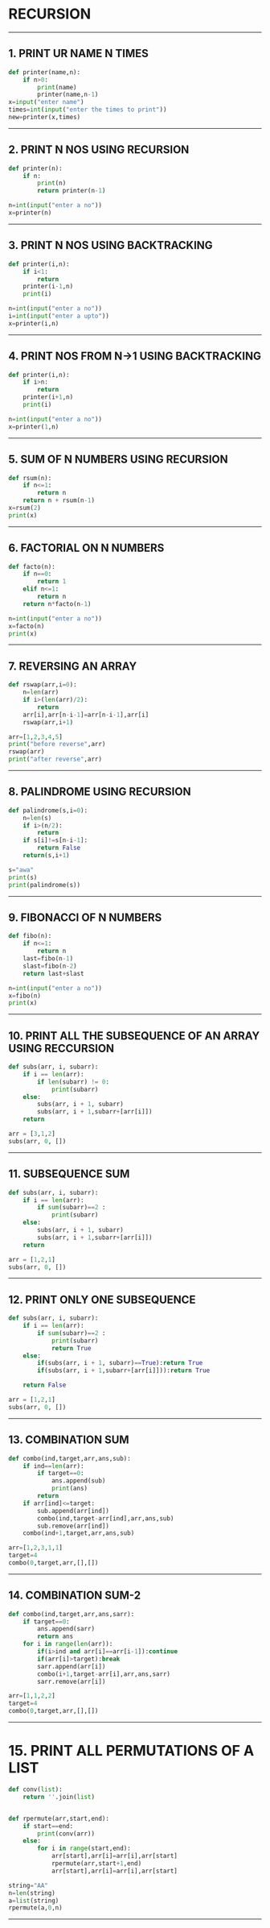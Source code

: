# RECURSION
---
## 1. PRINT UR NAME N TIMES
```python
def printer(name,n):
	if n>0:
		print(name)
		printer(name,n-1)
x=input("enter name")
times=int(input("enter the times to print"))
new=printer(x,times)
```
---
## 2. PRINT N NOS USING RECURSION
```python
def printer(n):
	if n:
		print(n)
		return printer(n-1)

n=int(input("enter a no"))
x=printer(n)
```
---

## 3. PRINT N NOS USING BACKTRACKING
```python
def printer(i,n):
	if i<1:
		return
	printer(i-1,n)
	print(i)

n=int(input("enter a no"))
i=int(input("enter a upto"))
x=printer(i,n)
```
---

## 4. PRINT NOS FROM N->1 USING BACKTRACKING
```python
def printer(i,n):
	if i>n:
		return
	printer(i+1,n)
	print(i)

n=int(input("enter a no"))
x=printer(1,n)
```
---
## 5. SUM OF N NUMBERS USING RECURSION
```python
def rsum(n):
	if n<=1:
		return n
	return n + rsum(n-1)
x=rsum(2)
print(x)
```
---
## 6. FACTORIAL ON N NUMBERS
```python
def facto(n):
	if n==0:
		return 1
	elif n<=1:
		return n
	return n*facto(n-1)

n=int(input("enter a no"))
x=facto(n)
print(x)
```
---
## 7. REVERSING AN ARRAY
```python
def rswap(arr,i=0):
	n=len(arr)
	if i>(len(arr)/2):
		return
	arr[i],arr[n-i-1]=arr[n-i-1],arr[i]
	rswap(arr,i+1)

arr=[1,2,3,4,5]
print("before reverse",arr)
rswap(arr)
print("after reverse",arr)
```
---
## 8. PALINDROME USING RECURSION
```python
def palindrome(s,i=0):
	n=len(s)
	if i>(n/2):
		return
	if s[i]!=s[n-i-1]:
		return False
	return(s,i+1)

s="awa"
print(s)
print(palindrome(s))
```
---
##  9. FIBONACCI OF N NUMBERS
```python
def fibo(n):
	if n<=1:
		return n
	last=fibo(n-1)
	slast=fibo(n-2)
	return last+slast

n=int(input("enter a no"))
x=fibo(n)
print(x)
```
---
## 10. PRINT ALL THE SUBSEQUENCE OF AN ARRAY USING RECCURSION
```python
def subs(arr, i, subarr):
	if i == len(arr):
		if len(subarr) != 0:
			print(subarr)
	else:
		subs(arr, i + 1, subarr)
		subs(arr, i + 1,subarr+[arr[i]])
	return

arr = [3,1,2]
subs(arr, 0, [])
```
---
## 11. SUBSEQUENCE SUM
```python
def subs(arr, i, subarr):
	if i == len(arr):
		if sum(subarr)==2 :
			print(subarr)
	else:
		subs(arr, i + 1, subarr)
		subs(arr, i + 1,subarr+[arr[i]])
	return

arr = [1,2,1]
subs(arr, 0, [])
```
---
## 12. PRINT ONLY ONE SUBSEQUENCE
```python
def subs(arr, i, subarr):
	if i == len(arr):
		if sum(subarr)==2 :
			print(subarr)
			return True
	else:
		if(subs(arr, i + 1, subarr)==True):return True
		if(subs(arr, i + 1,subarr+[arr[i]])):return True

	return False

arr = [1,2,1]
subs(arr, 0, [])
```
---

## 13. COMBINATION SUM
```python
def combo(ind,target,arr,ans,sub):
	if ind==len(arr):
		if target==0:
			ans.append(sub)
			print(ans)
		return
	if arr[ind]<=target:
		sub.append(arr[ind])
		combo(ind,target-arr[ind],arr,ans,sub)
		sub.remove(arr[ind])
	combo(ind+1,target,arr,ans,sub)

arr=[1,2,3,1,1]
target=4
combo(0,target,arr,[],[])
```
---
## 14. COMBINATION SUM-2
```python
def combo(ind,target,arr,ans,sarr):
	if target==0:
		ans.append(sarr)
		return ans
	for i in range(len(arr)):
		if(i>ind and arr[i]==arr[i-1]):continue
		if(arr[i]>target):break
		sarr.append(arr[i])
		combo(i+1,target-arr[i],arr,ans,sarr)
		sarr.remove(arr[i])

arr=[1,1,2,2]
target=4
combo(0,target,arr,[],[])
```
---

# 15. PRINT ALL PERMUTATIONS OF A LIST
```python
def conv(list):
	return ''.join(list)


def rpermute(arr,start,end):
	if start==end:
		print(conv(arr))
	else:
		for i in range(start,end):
			arr[start],arr[i]=arr[i],arr[start]
			rpermute(arr,start+1,end)
			arr[start],arr[i]=arr[i],arr[start]

string="AA"
n=len(string)
a=list(string)
rpermute(a,0,n)
```
---

			








































